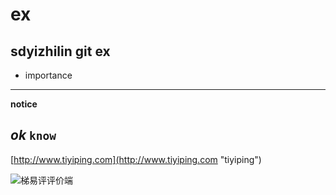 # ex
## sdyizhilin git ex
* importance
---
**notice**

*ok*
`know`
---
[http://www.tiyiping.com](http://www.tiyiping.com "tiyiping")

![梯易评评价端](http://www.tiyiping.com/ResourceTyp/Home/img/qr1.jpg)